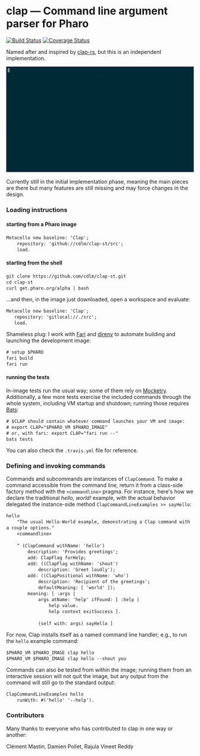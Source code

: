 # clap — Command line argument parser for Pharo
[![Build Status][travis-status]][travis]
[![Coverage Status][coveralls-status]][coveralls]

Named after and inspired by [clap-rs](https://github.com/kbknapp/clap-rs), but
this is an independent implementation.

<p align="center"><img src="/demos/clap.gif?raw=true"/></p>

Currently still in the initial implementation phase, meaning the main pieces are
there but many features are still missing and may force changes in the design.

### Loading instructions

#### starting from a Pharo image

```smalltalk
Metacello new baseline: 'Clap';
    repository: 'github://cdlm/clap-st/src';
    load.
```

#### starting from the shell

```shell
git clone https://github.com/cdlm/clap-st.git
cd clap-st
curl get.pharo.org/alpha | bash
```

…and then, in the image just downloaded, open a workspace and evaluate:

```smalltalk
Metacello new baseline: 'Clap';
   repository: 'gitlocal://./src';
   load.
```

Shameless plug: I work with [Fari](https://people.untyped.org/fari.sh) and
[direnv](https://direnv.net) to automate building and launching the development image:

```shell
# setup $PHARO
fari build
fari run
```

#### running the tests

In-image tests run the usual way; some of them rely on
[Mocketry](http://smalltalkhub.com/#!/~dionisiy/Mocketry). Additionally, a few
more tests exercise the included commands through the whole system, including VM
startup and shutdown; running those requires
[Bats](https://github.com/bats-core/bats-core):

```shell
# $CLAP should contain whatever command launches your VM and image:
# export CLAP="$PHARO_VM $PHARO_IMAGE"
# or, with fari: export CLAP="fari run --"
bats tests
```

You can also check the `.travis.yml` file for reference.

### Defining and invoking commands

Commands and subcommands are instances of `ClapCommand`. To make a command
accessible from the command line, return it from a class-side factory method
with the `<commandline>` pragma. For instance, here's how we declare the
traditional *hello, world!* example, with the actual behavior delegated the
instance-side method `ClapCommandLineExamples >> sayHello`:

```smalltalk
hello
	"The usual Hello-World example, demonstrating a Clap command with a couple options."
	<commandline>

	^ (ClapCommand withName: 'hello')
		description: 'Provides greetings';
		add: ClapFlag forHelp;
		add: ((ClapFlag withName: 'shout')
			description: 'Greet loudly');
		add: ((ClapPositional withName: 'who')
			description: 'Recipient of the greetings';
			defaultMeaning: [ 'world' ]);
		meaning: [ :args |
			args atName: 'help' ifFound: [ :help |
				help value.
				help context exitSuccess ].

			(self with: args) sayHello ]
```

For now, Clap installs itself as a named command line handler; e.g., to run the
`hello` example command:

```shell
$PHARO_VM $PHARO_IMAGE clap hello
$PHARO_VM $PHARO_IMAGE clap hello --shout you
```

Commands can also be tested from within the image; running them from an
interactive session will not quit the image, but any output from the command
will still go to the standard output:

```smalltalk
ClapCommandLineExamples hello
	runWith: #('hello' '--help').
```

[travis]: https://travis-ci.org/cdlm/clap-st
[travis-status]: https://travis-ci.org/cdlm/clap-st.svg?branch=master
[coveralls]: https://coveralls.io/github/cdlm/clap-st?branch=master
[coveralls-status]: https://coveralls.io/repos/github/cdlm/clap-st/badge.svg?branch=master

### Contributors

Many thanks to everyone who has contributed to clap in one way or another:

Clément Mastin, Damien Pollet, Rajula Vineet Reddy
